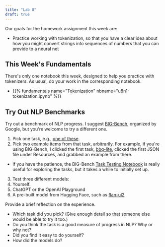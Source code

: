 ```yaml
---
title: "Lab 8"
draft: true
---
```


Our goals for the homework assignment this week are:

- Practice working with tokenization, so that you have a clear idea about how you might convert strings into sequences of numbers that you can provide to a neural net

## This Week's Fundamentals

There's only one notebook this week, designed to help you practice with tokenizers. As usual, do your work in the corresponding notebook.

- {{% fundamentals name="Tokenization" nbname="u8n1-tokenization.ipynb" %}}

## Try Out NLP Benchmarks

Try out a benchmark of NLP progress. I suggest [BIG-Bench](https://github.com/google/BIG-bench), organized by Google, but you're welcome to try a different one. 

1. Pick one task, e.g., [one of these](https://github.com/google/BIG-bench/blob/main/bigbench/benchmark_tasks/keywords_to_tasks.md#summary-table).
2. Pick two example items from that task, arbitrarily. For example, if you're using BIG-Bench, I clicked the first task, [bbq-lite](https://github.com/google/BIG-bench/tree/main/bigbench/benchmark_tasks/bbq_lite), clicked the first JSON file under Resources, and grabbed an example from there.
  - If you have the patience, the BIG-Bench [Task Testing Notebook](https://colab.research.google.com/github/google/BIG-bench/blob/main/notebooks/TaskTestingNotebook.ipynb#scrollTo=t9qUsUiWczu6) is really useful for exploring the tasks, but it takes a while to initially set up.
3. Test three different models:
  1. Yourself.
  2. ChatGPT or the OpenAI Playground
  3. A pre-built model from Hugging Face, such as [flan-ul2](https://huggingface.co/google/flan-ul2)

Provide a brief reflection on the experience.

- Which task did you pick? (Give enough detail so that someone else would be able to try it too.)
- Do you think the task is a good measure of progress in NLP? Why or why not?
- Did you find it easy to do yourself?
- How did the models do?
